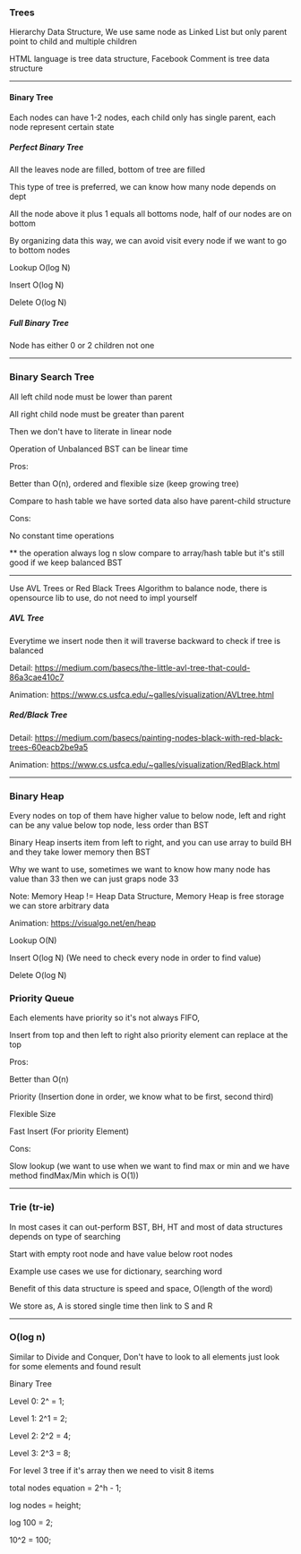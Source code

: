 ### Trees
Hierarchy Data Structure, We use same node as Linked List but only parent point to child and multiple children

HTML language is tree data structure, Facebook Comment is tree data structure

---
#### Binary Tree
Each nodes can have 1-2 nodes, each child only has single parent, each node represent certain state

##### Perfect Binary Tree
All the leaves node are filled, bottom of tree are filled

This type of tree is preferred, we can know how many node depends on dept

All the node above it plus 1 equals all bottoms node, half of our nodes are on bottom

By organizing data this way, we can avoid visit every node if we want to go to bottom nodes

Lookup O(log N)

Insert O(log N)

Delete O(log N)


##### Full Binary Tree
Node has either 0 or 2 children not one

---

### Binary Search Tree

All left child node must be lower than parent

All right child node must be greater than parent

Then we don't have to literate in linear node

Operation of Unbalanced BST can be linear time

Pros:

Better than O(n), ordered and flexible size (keep growing tree)

Compare to hash table we have sorted data also have parent-child structure

Cons:

No constant time operations

** the operation always log n slow compare to array/hash table but it's still good if we keep balanced BST

---

Use AVL Trees or Red Black Trees Algorithm to balance node, there is opensource lib to use, do not need to impl yourself

##### AVL Tree 

Everytime we insert node then it will traverse backward to check if tree is balanced

Detail: https://medium.com/basecs/the-little-avl-tree-that-could-86a3cae410c7

Animation: https://www.cs.usfca.edu/~galles/visualization/AVLtree.html

##### Red/Black Tree

Detail: https://medium.com/basecs/painting-nodes-black-with-red-black-trees-60eacb2be9a5

Animation: https://www.cs.usfca.edu/~galles/visualization/RedBlack.html

---

### Binary Heap

Every nodes on top of them have higher value to below node, left and right can be any value below top node, less order than BST

Binary Heap inserts item from left to right, and you can use array to build BH and they take lower memory then BST

Why we want to use, sometimes we want to know how many node has value than 33 then we can just graps node 33

Note: Memory Heap != Heap Data Structure, Memory Heap is free storage we can store arbitrary data

Animation: https://visualgo.net/en/heap

Lookup O(N)

Insert O(log N) (We need to check every node in order to find value)

Delete O(log N)


### Priority Queue

Each elements have priority so it's not always FIFO,

Insert from top and then left to right also priority element can replace at the top

Pros:

Better than O(n)

Priority (Insertion done in order, we know what to be first, second third)

Flexible Size

Fast Insert (For priority Element)

Cons:

Slow lookup (we want to use when we want to find max or min and we have method findMax/Min which is O(1))

---

### Trie (tr-ie)

In most cases it can out-perform BST, BH, HT and most of data structures depends on type of searching

Start with empty root node and have value below root nodes

Example use cases we use for dictionary, searching word

Benefit of this data structure is speed and space, O(length of the word)

We store as, A is stored single time then link to S and R

---

### O(log n)

Similar to Divide and Conquer, Don't have to look to all elements just look for some elements and found result

Binary Tree

Level 0: 2^ = 1; 

Level 1: 2^1 = 2;

Level 2: 2^2 = 4; 

Level 3: 2^3 = 8;

For level 3 tree if it's array then we need to visit 8 items

total nodes equation = 2^h - 1;

log nodes = height;

log 100 = 2;

10^2 = 100;
